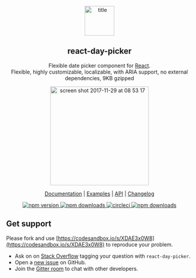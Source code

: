 <p align="center">
<a href="http://react-day-picker.js.org"><img width="80" style="margin: 0 auto" alt="title" src="https://user-images.githubusercontent.com/120693/33364057-0d4a962a-d4e3-11e7-8506-0f9aede2b345.png"></a>
</p>
<h2 align="center">react-day-picker</h2>
<p align="center">
  Flexible date picker component for <a href="https://facebook.github.io/react/">React</a>.
  <br />
  Flexible, highly customizable, localizable, with ARIA support, no external dependencies, 9KB gzipped
</p>
<p align="center">
  <a href="http://react-day-picker.js.org"><img width="266" alt="screen shot 2017-11-29 at 08 53 17" src="https://user-images.githubusercontent.com/120693/33363979-cb60fb5a-d4e2-11e7-8d21-f4779b8b9105.png">
</a>
</p>
<p align="center">
  <a href="http://react-day-picker.js.org">Documentation</a> | <a href="http://react-day-picker.js.org/examples/basic">Examples</a> | <a href="http://react-day-picker.js.org/api/DayPicker">API</a> | <a href="http://react-day-picker.js.org/changelog">Changelog</a>
</p>
<p align="center">
  <a href="https://www.npmjs.com/package/react-day-picker">
    <img src="https://img.shields.io/npm/v/react-day-picker.svg?style=flat-square" alt="npm version">
  </a>
  <a href="http://npm-stat.com/charts.html?package=react-day-picker">
    <img src="https://img.shields.io/npm/dm/react-day-picker.svg?style=flat-square" alt="npm downloads">
  </a>
  <a href="https://circleci.com/gh/gpbl/react-day-picker">
    <img src="https://img.shields.io/circleci/project/github/gpbl/react-day-picker/master.svg?style=flat-square" alt="circleci">
  </a>
  <a href="https://codecov.io/gh/gpbl/react-day-picker">
    <img src="https://img.shields.io/codecov/c/github/gpbl/react-day-picker/master.svg?style=flat-square" alt="npm downloads">
  </a>
</p>

## Get support

Please fork and use [https://codesandbox.io/s/XDAE3x0W8](https://codesandbox.io/s/XDAE3x0W8) to reproduce your problem.

* Ask on on [Stack Overflow](http://stackoverflow.com/questions/tagged/react-day-picker?sort=newest) tagging your question with `react-day-picker`.
* Open a [new issue](https://github.com/gpbl/react-day-picker/issues/new) on GitHub.
* Join the [Gitter room](https://gitter.im/gpbl/react-day-picker) to chat with other developers.
